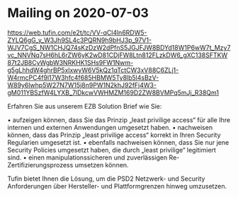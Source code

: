 # Mailing on 2020-07-03

https://web.tufin.com/e2t/tc/VV-qCl4ln6RDW5-ZYLQ6gG_y_W3Jh9SL4c3PQRN9h9bHJ3p_97V1-WJV7CgS_NW1CHJQ74sKzDzW2dPfnS5JGJFJW8BDYd18W1P6wW7t_Mzy7vc_NNVNq7sH6hL6rZW6yK2wD81CDjFW8Ltn812FLzkDW6_gXC138SFTKW87t2JB8CyWgbW3NRKHK1SHs9FW1Nwm-g5gLhhdW4ghrBP5xlxwyW6V5kQz1qTctCW3xV88C6ZLj1-W4rmcPC4f9l17W3hfc4f685HBMW5Ty8lb5l4sBzV-W89y6lwhp5W27N7W15j8n9PW1N2khJ92fFj4W3-gM011YBSzfW4LYXB_7lDkcwVWHMZM169D2ZW8BVMPq5mJj_R38Qm1


Erfahren Sie aus unserem EZB Solution Brief wie Sie:

• aufzeigen können, dass Sie das Prinzip „least privilige access“ für alle Ihre internen und externen Anwendungen umgesetzt haben.
• nachweisen können, dass das Prinzip „least privilige access“ korrekt in Ihren Security Regularien umgesetzt ist.
• ebenfalls nachweisen können, dass Sie nur jene Security Policies umgesetzt haben, die durch „least privilige“ legitimiert sind.
• einen manipulationssicheren und zuverlässigen Re-Zertifizierungsprozess umsetzen können.

Tufin bietet Ihnen die Lösung, um die PSD2 Netzwerk- und Security Anforderungen über Hersteller- und Plattformgrenzen hinweg umzusetzen.
